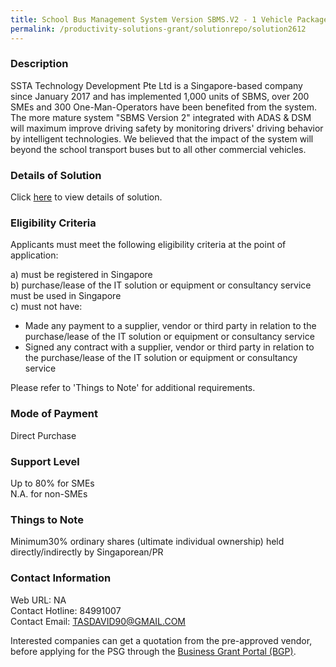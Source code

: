 ```yaml
---
title: School Bus Management System Version SBMS.V2 - 1 Vehicle Package
permalink: /productivity-solutions-grant/solutionrepo/solution2612
---
```


### Description

SSTA Technology Development Pte Ltd is a Singapore-based company since January 2017 and has implemented 1,000 units of SBMS, over 200 SMEs and 300 One-Man-Operators have been benefited from the system. The more mature system "SBMS Version 2" integrated with ADAS & DSM will maximum improve driving safety by monitoring drivers' driving behavior by intelligent technologies. We believed that the impact of the system will beyond the school transport buses but to all other commercial vehicles.

### Details of Solution

Click <a href='https://www.gobusiness.gov.sg/images/psg/SSTA_Technology_20210102_Desensitised_Annex_3_Part_1.pdf' target='_blank' rel='noopener'>here</a> to view details of solution.

### Eligibility Criteria

Applicants must meet the following eligibility criteria at the point of application:

a) must be registered in Singapore <br>
b) purchase/lease of the IT solution or equipment or consultancy service must be used in Singapore <br>
c) must not have:
- Made any payment to a supplier, vendor or third party in relation to the purchase/lease of the IT solution or equipment or consultancy service
- Signed any contract with a supplier, vendor or third party in relation to the purchase/lease of the IT solution or equipment or consultancy service

Please refer to 'Things to Note' for additional requirements.

### Mode of Payment
Direct Purchase

### Support Level
Up to 80% for SMEs <br>
N.A. for non-SMEs

### Things to Note
Minimum30% ordinary shares (ultimate individual ownership) held directly/indirectly by Singaporean/PR

### Contact Information
Web URL: NA <br>Contact Hotline: 84991007 <br>Contact Email: TASDAVID90@GMAIL.COM <br>

Interested companies can get a quotation from the pre-approved vendor, before applying for the PSG through the <a target='_blank' rel='noopener' href='https://www.businessgrants.gov.sg/'>Business Grant Portal (BGP)</a>.
